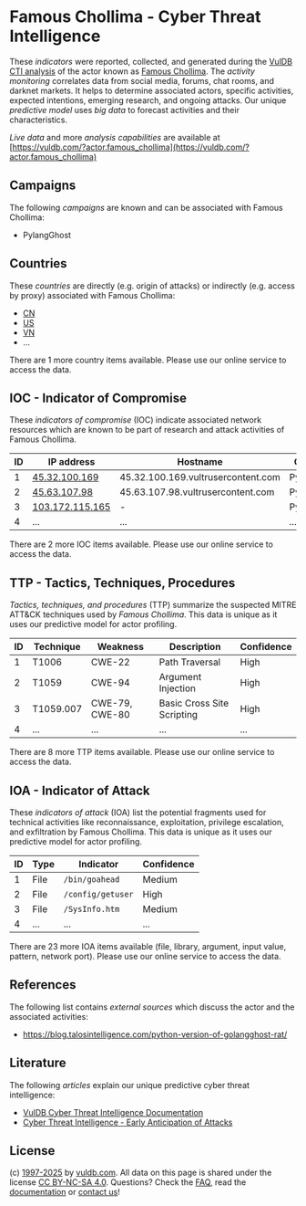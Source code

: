 # Famous Chollima - Cyber Threat Intelligence

These _indicators_ were reported, collected, and generated during the [VulDB CTI analysis](https://vuldb.com/?kb.cti) of the actor known as [Famous Chollima](https://vuldb.com/?actor.famous_chollima). The _activity monitoring_ correlates data from social media, forums, chat rooms, and darknet markets. It helps to determine associated actors, specific activities, expected intentions, emerging research, and ongoing attacks. Our unique _predictive model_ uses _big data_ to forecast activities and their characteristics.

_Live data_ and more _analysis capabilities_ are available at [https://vuldb.com/?actor.famous_chollima](https://vuldb.com/?actor.famous_chollima)

## Campaigns

The following _campaigns_ are known and can be associated with Famous Chollima:

* PylangGhost

## Countries

These _countries_ are directly (e.g. origin of attacks) or indirectly (e.g. access by proxy) associated with Famous Chollima:

* [CN](https://vuldb.com/?country.cn)
* [US](https://vuldb.com/?country.us)
* [VN](https://vuldb.com/?country.vn)
* ...

There are 1 more country items available. Please use our online service to access the data.

## IOC - Indicator of Compromise

These _indicators of compromise_ (IOC) indicate associated network resources which are known to be part of research and attack activities of Famous Chollima.

ID | IP address | Hostname | Campaign | Confidence
-- | ---------- | -------- | -------- | ----------
1 | [45.32.100.169](https://vuldb.com/?ip.45.32.100.169) | 45.32.100.169.vultrusercontent.com | PylangGhost | Medium
2 | [45.63.107.98](https://vuldb.com/?ip.45.63.107.98) | 45.63.107.98.vultrusercontent.com | PylangGhost | Medium
3 | [103.172.115.165](https://vuldb.com/?ip.103.172.115.165) | - | PylangGhost | High
4 | ... | ... | ... | ...

There are 2 more IOC items available. Please use our online service to access the data.

## TTP - Tactics, Techniques, Procedures

_Tactics, techniques, and procedures_ (TTP) summarize the suspected MITRE ATT&CK techniques used by _Famous Chollima_. This data is unique as it uses our predictive model for actor profiling.

ID | Technique | Weakness | Description | Confidence
-- | --------- | -------- | ----------- | ----------
1 | T1006 | CWE-22 | Path Traversal | High
2 | T1059 | CWE-94 | Argument Injection | High
3 | T1059.007 | CWE-79, CWE-80 | Basic Cross Site Scripting | High
4 | ... | ... | ... | ...

There are 8 more TTP items available. Please use our online service to access the data.

## IOA - Indicator of Attack

These _indicators of attack_ (IOA) list the potential fragments used for technical activities like reconnaissance, exploitation, privilege escalation, and exfiltration by Famous Chollima. This data is unique as it uses our predictive model for actor profiling.

ID | Type | Indicator | Confidence
-- | ---- | --------- | ----------
1 | File | `/bin/goahead` | Medium
2 | File | `/config/getuser` | High
3 | File | `/SysInfo.htm` | Medium
4 | ... | ... | ...

There are 23 more IOA items available (file, library, argument, input value, pattern, network port). Please use our online service to access the data.

## References

The following list contains _external sources_ which discuss the actor and the associated activities:

* https://blog.talosintelligence.com/python-version-of-golangghost-rat/

## Literature

The following _articles_ explain our unique predictive cyber threat intelligence:

* [VulDB Cyber Threat Intelligence Documentation](https://vuldb.com/?kb.cti)
* [Cyber Threat Intelligence - Early Anticipation of Attacks](https://www.scip.ch/en/?labs.20201022)

## License

(c) [1997-2025](https://vuldb.com/?kb.changelog) by [vuldb.com](https://vuldb.com/?kb.about). All data on this page is shared under the license [CC BY-NC-SA 4.0](https://creativecommons.org/licenses/by-nc-sa/4.0/). Questions? Check the [FAQ](https://vuldb.com/?kb.faq), read the [documentation](https://vuldb.com/?kb) or [contact us](https://vuldb.com/?contact)!

